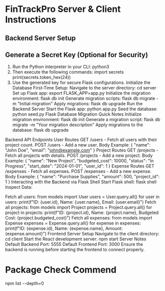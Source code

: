 # FinTrackPro Server & Client Instructions

## Backend Server Setup

## Generate a Secret Key (Optional for Security)
1. Run the Python interpreter in your CLI:
   python3
2. Then execute the following commands:
  import secrets
  print(secrets.token_hex(24))
3. Use the generated key for secure Flask configurations.
  Initialize the Database
First-Time Setup:
Navigate to the server directory:
  cd server
Set up Flask app:
  export FLASK_APP=app.py
Initialize the migration environment:
  flask db init
  Generate migration scripts:
  flask db migrate -m "Initial migration"
Apply migrations:
  flask db upgrade
  Run the Backend Server
Start the Flask app:
  python app.py
  Seed the database:
  python seed.py
  Flask Database Migration Quick Notes
Initialize migration environment:
  flask db init
Generate a migration script:
  flask db migrate -m "Your migration description"
Apply migrations to the database:
  flask db upgrade

Backend API Endpoints
  User Routes
  GET /users - Fetch all users with their project count.
  POST /users - Add a new user.
Body Example:
{
    "name": "John Doe",
    "email": "john@example.com"
  }
  Project Routes
  GET /projects - Fetch all projects with details.
  POST /projects - Add a new project.
Body Example:
{
  "name": "New Project",
  "budgeted_cost": 10000,
  "status": "In Progress",
  "start_date": "2024-01-01",
  "user_id": 1
}
Expense Routes
GET /expenses - Fetch all expenses.
POST /expenses - Add a new expense.
Body Example:
  {
    "name": "Purchase Supplies",
    "amount": 500,
    "project_id": 1
  }
  Interacting with the Backend via Flask Shell
Start Flask shell:
  flask shell
Inspect Data:

Fetch all users:
  from models import User
  users = User.query.all()
for user in users:
    print(f"ID: {user.id}, Name: {user.name}, Email: {user.email}")
Fetch all projects:
  from models import Project
  projects = Project.query.all()
for project in projects:
    print(f"ID: {project.id}, Name: {project.name}, Budgeted Cost: {project.budgeted_cost}")
Fetch all expenses:
  from models import Expense
  expenses = Expense.query.all()
for expense in expenses:
    print(f"ID: {expense.id}, Name: {expense.name}, Amount: {expense.amount}")
Frontend Server Setup
Navigate to the client directory:
  cd client
Start the React development server:
  npm start
  Server Notes
Default Backend Port: 5555
Default Frontend Port: 3000
Ensure the backend is running before starting the frontend to connect properly.

# Package Check Commend
npm list --depth=0
